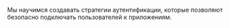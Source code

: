 Мы научимся создавать стратегии аутентификации, которые позволяют безопасно подключать пользователей к приложениям.
